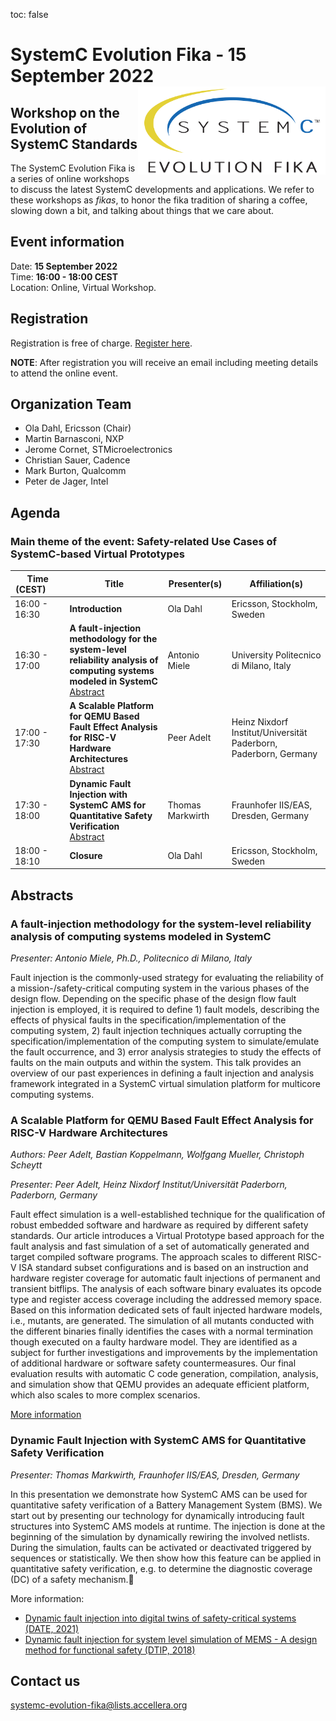 toc: false

# SystemC Evolution Fika - 15 September 2022<img style="float: right; width:300px;" src="/images/scef.png">

## Workshop on the Evolution of SystemC Standards

The SystemC Evolution Fika is a series of online workshops to discuss the latest SystemC developments and applications. We refer to these workshops as *fikas*, to honor the fika tradition of sharing a coffee, slowing down a bit, and talking about things that we care about.

## Event information

Date: **15 September 2022**<br>
Time: **16:00 - 18:00 CEST**<br>
Location: Online, Virtual Workshop.

## Registration
<!--
Registration will open in August.
-->
Registration is free of charge. [Register here](https://form.jotform.com/222345926752965).

**NOTE**: After registration you will receive an email including meeting details to attend the online event.

## Organization Team

 * Ola Dahl, Ericsson (Chair)
 * Martin Barnasconi, NXP
 * Jerome Cornet, STMicroelectronics
 * Christian Sauer, Cadence
 * Mark Burton, Qualcomm
 * Peter de Jager, Intel

## Agenda 

### Main theme of the event: Safety-related Use Cases of SystemC-based Virtual Prototypes

| Time (CEST)&nbsp;&nbsp;&nbsp;&nbsp;&nbsp;&nbsp; | Title | Presenter(s) | Affiliation(s) |
| ------------- | ---------------- | ---------------- | ---------------- |
| 16:00 - 16:30 | **Introduction** | Ola Dahl | Ericsson, Stockholm, Sweden |
| 16:30 - 17:00 | **A fault-injection methodology for the system-level reliability analysis of computing systems modeled in SystemC**<br>[Abstract](#a-fault-injection-methodology-for-the-system-level-reliability-analysis-of-computing-systems-modeled-in-systemc) | Antonio Miele | University Politecnico di Milano, Italy |
| 17:00 - 17:30 | **A Scalable Platform for QEMU Based Fault Effect Analysis for RISC-V Hardware Architectures**<br>[Abstract](#a-scalable-platform-for-qemu-based-fault-effect-analysis-for-risc-v-hardware-architectures) | Peer Adelt | Heinz Nixdorf Institut/Universität Paderborn, Paderborn, Germany |
| 17:30 - 18:00 | **Dynamic Fault Injection with SystemC AMS for Quantitative Safety Verification**<br>[Abstract](#dynamic-fault-injection-with-systemc-ams-for-quantitative-safety-verification) | Thomas Markwirth | Fraunhofer IIS/EAS, Dresden, Germany |
| 18:00 - 18:10 | **Closure** | Ola Dahl | Ericsson, Stockholm, Sweden |

## Abstracts

### A fault-injection methodology for the system-level reliability analysis of computing systems modeled in SystemC

*Presenter: Antonio Miele, Ph.D., Politecnico di Milano, Italy*

Fault injection is the commonly-used strategy for evaluating the reliability of a mission-/safety-critical computing system in the various phases of the design flow. Depending on the specific phase of the design flow fault injection is employed, it is required to define 1) fault models, describing the effects of physical faults in the specification/implementation of the computing system, 2) fault injection techniques actually corrupting the specification/implementation of the computing system to simulate/emulate the fault occurrence, and 3) error analysis strategies to study the effects of faults on the main outputs and within the system. This talk provides an overview of our past experiences in defining a fault injection and analysis framework integrated in a SystemC virtual simulation platform for multicore computing systems.

### A Scalable Platform for QEMU Based Fault Effect Analysis for RISC-V Hardware Architectures

*Authors: Peer Adelt, Bastian Koppelmann, Wolfgang Mueller, Christoph Scheytt*

*Presenter: Peer Adelt, Heinz Nixdorf Institut/Universität Paderborn, Paderborn, Germany*

Fault effect simulation is a well-established technique for the qualification of robust embedded software and hardware as required by different safety standards. Our article introduces a Virtual Prototype based approach for the fault analysis and fast simulation of a set of automatically generated and target compiled software programs. 
The approach scales to different RISC-V ISA standard subset configurations and is based on an instruction and hardware register coverage for automatic fault injections of permanent and transient bitflips. The analysis of each software binary evaluates its opcode type and register access coverage including the addressed memory space. Based on this information dedicated sets of fault injected hardware models, i.e., mutants, are generated. The simulation of all mutants conducted with the different binaries finally identifies the cases with a normal termination though executed on a faulty hardware model. They are identified as a subject for further investigations and improvements by the implementation of additional hardware or software safety countermeasures. Our final evaluation results with automatic C code generation, compilation, analysis, and simulation show that QEMU provides an adequate efficient platform, which also scales to more complex scenarios. 

[More information](https://ieeexplore.ieee.org/document/9094540)

### Dynamic Fault Injection with SystemC AMS for Quantitative Safety Verification

*Presenter: Thomas Markwirth, Fraunhofer IIS/EAS, Dresden, Germany*

In this presentation we demonstrate how SystemC AMS can be used for quantitative safety verification of a Battery Management System (BMS). We start out by presenting our technology for dynamically introducing fault structures into SystemC AMS models at runtime. The injection is done at the beginning of the simulation by dynamically rewiring the involved netlists. During the simulation, faults can be activated or deactivated triggered by sequences or statistically. We then show how this feature can be applied in quantitative safety verification, e.g. to determine the diagnostic coverage (DC) of a safety mechanism.

More information:

  * [Dynamic fault injection into digital twins of safety-critical systems (DATE, 2021)](https://ieeexplore.ieee.org/document/9474066)
  * [Dynamic fault injection for system level simulation of MEMS - A design method for functional safety (DTIP, 2018)](https://ieeexplore.ieee.org/document/8394196)


## Contact us

[systemc-evolution-fika@lists.accellera.org](mailto:systemc-evolution-fika@lists.accellera.org)
